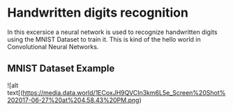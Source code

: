 # Handwritten digits recognition
In this excersice a neural network is used to recognize handwritten digits using the MNIST Dataset to train it. 
This is kind of the hello world in Convolutional Neural Networks.

## MNIST Dataset Example
![alt text[(https://media.data.world/1ECoxJH9QVCIn3km6L5e_Screen%20Shot%202017-06-27%20at%204.58.43%20PM.png)
